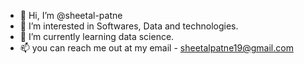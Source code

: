 - 👋 Hi, I’m @sheetal-patne
- 👀 I’m interested in Softwares, Data and technologies.
- 🌱 I’m currently learning data science.
- 📫 you can reach me out at my email - sheetalpatne19@gmail.com

